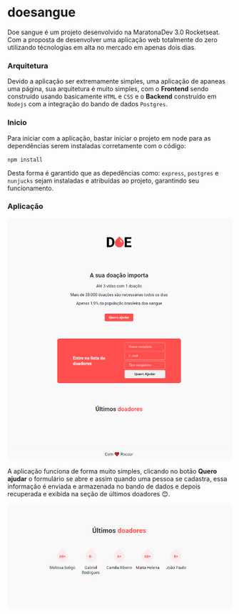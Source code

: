 # doesangue

Doe sangue é um projeto desenvolvido na MaratonaDev 3.0 Rocketseat. 
Com a proposta de desenvolver uma aplicação web totalmente do zero utilizando técnologias em alta no mercado em apenas dois dias. 

### Arquitetura
Devido a aplicação ser extremamente simples, uma aplicação de apaneas uma página, sua arquitetura é muito simples, com o **Frontend** sendo construído usando basicamente `HTML` e `CSS` e o **Backend** construído em `Nodejs` com a integração do bando de dados `Postgres`.

### Inicio
Para iniciar com a aplicação, bastar iniciar o projeto em node para as dependências serem instaladas corretamente com o código:

~~~npm
npm install
~~~
Desta forma é garantido que as depedências como: `express`, `postgres` e `nunjucks` sejam instaladas e atribuídas ao projeto, garantindo seu funcionamento.

### Aplicação 
![](./img_README.png)

A aplicação funciona de forma muito simples, clicando no botão **Quero ajudar** o formulário se abre e assim quando uma pessoa se cadastra, essa informação é enviada e armazenada no bando de dados e depois recuperada e exibida na seção de últimos doadores 😊. 

![](./img2_README.png)
